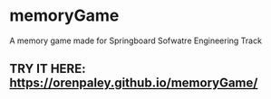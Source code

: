 # memoryGame

A memory game made for Springboard Sofwatre Engineering Track

## TRY IT HERE: https://orenpaley.github.io/memoryGame/

